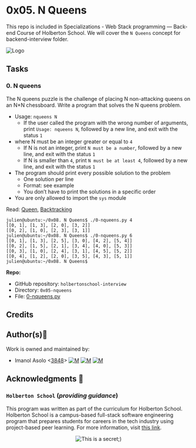 0x05. N Queens
==============

This repo is included in Specializations - Web Stack programming ― Back-end Course of Holberton School. We will cover the `N Queens` concept for backend-interview folder.

![Logo](https://www.howtogeek.com/wp-content/uploads/2021/05/laptop-with-terminal-big.png?height=200p&trim=2,2,2,50)

Tasks
-----

### 0\. N queens

The N queens puzzle is the challenge of placing N non-attacking queens on an N×N chessboard. Write a program that solves the N queens problem.

*   Usage: `nqueens N`
    *   If the user called the program with the wrong number of arguments, print `Usage: nqueens N`, followed by a new line, and exit with the status `1`
*   where N must be an integer greater or equal to `4`
    *   If N is not an integer, print `N must be a number`, followed by a new line, and exit with the status `1`
    *   If N is smaller than `4`, print `N must be at least 4`, followed by a new line, and exit with the status `1`
*   The program should print every possible solution to the problem
    *   One solution per line
    *   Format: see example
    *   You don’t have to print the solutions in a specific order
*   You are only allowed to import the `sys` module

Read: [Queen](https://intranet.hbtn.io/rltoken/u80efQj5HUl9-FwkzWieCA "Queen"), [Backtracking](https://intranet.hbtn.io/rltoken/OjIVuPYh-rEjUHc7crQ5lw "Backtracking")

    julien@ubuntu:~/0x08. N Queens$ ./0-nqueens.py 4
    [[0, 1], [1, 3], [2, 0], [3, 2]]
    [[0, 2], [1, 0], [2, 3], [3, 1]]
    julien@ubuntu:~/0x08. N Queens$ ./0-nqueens.py 6
    [[0, 1], [1, 3], [2, 5], [3, 0], [4, 2], [5, 4]]
    [[0, 2], [1, 5], [2, 1], [3, 4], [4, 0], [5, 3]]
    [[0, 3], [1, 0], [2, 4], [3, 1], [4, 5], [5, 2]]
    [[0, 4], [1, 2], [2, 0], [3, 5], [4, 3], [5, 1]]
    julien@ubuntu:~/0x08. N Queens$ 
    

**Repo:**

*   GitHub repository: `holbertonschool-interview`
*   Directory: `0x05-nqueens`
*   File: [0-nqueens.py](https://github.com/Imanolasolo/holbertonschool-interview/blob/master/0x05-nqueens/0-nqueens.py)

## Credits

## Author(s):blue_book:

Work is owned and maintained by:
* Imanol Asolo <[3848](mailto:3848@holbertonschool.com)> [![M](https://upload.wikimedia.org/wikipedia/commons/thumb/9/91/Octicons-mark-github.svg/25px-Octicons-mark-github.svg.png)](https://github.com/Imanolasolo) [![M](https://upload.wikimedia.org/wikipedia/fr/thumb/c/c8/Twitter_Bird.svg/25px-Twitter_Bird.svg.png)](https://twitter.com/jjusturi) [![M](https://upload.wikimedia.org/wikipedia/commons/thumb/c/ca/LinkedIn_logo_initials.png/25px-LinkedIn_logo_initials.png)](https://www.linkedin.com/in/imanol-asolo-5ba9b42a/)


## Acknowledgments :mega: 

### **`Holberton School`** (*providing guidance*)
This program was written as part of the curriculum for Holberton School.
Holberton School is a campus-based full-stack software engineering program
that prepares students for careers in the tech industry using project-based
peer learning. For more information, visit [this link](https://www.holbertonschool.com/).
<p align="center">
	<img src="https://assets.website-files.com/6105315644a26f77912a1ada/610540e8b4cd6969794fe673_Holberton_School_logo-04-04.svg" alt="This is a secret;)">
</p>
